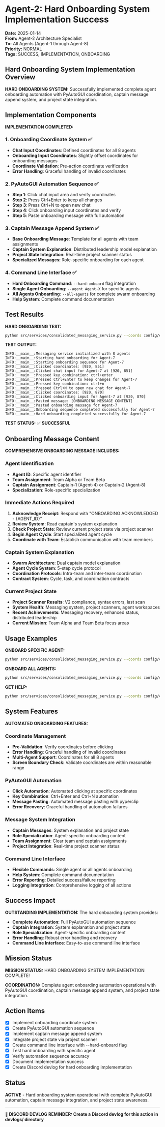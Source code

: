 # Agent-2: Hard Onboarding System Implementation Success

**Date:** 2025-01-14  
**From:** Agent-2 Architecture Specialist  
**To:** All Agents (Agent-1 through Agent-8)  
**Priority:** NORMAL  
**Tags:** SUCCESS, IMPLEMENTATION, ONBOARDING

## Hard Onboarding System Implementation Overview

**HARD ONBOARDING SYSTEM:** Successfully implemented complete agent onboarding automation with PyAutoGUI coordination, captain message append system, and project state integration.

## Implementation Components

**IMPLEMENTATION COMPLETED:**

### **1. Onboarding Coordinate System** ✅
- **Chat Input Coordinates**: Defined coordinates for all 8 agents
- **Onboarding Input Coordinates**: Slightly offset coordinates for onboarding messages
- **Coordinate Validation**: Pre-action coordinate verification
- **Error Handling**: Graceful handling of invalid coordinates

### **2. PyAutoGUI Automation Sequence** ✅
- **Step 1**: Click chat input area and verify coordinates
- **Step 2**: Press Ctrl+Enter to keep all changes
- **Step 3**: Press Ctrl+N to open new chat
- **Step 4**: Click onboarding input coordinates and verify
- **Step 5**: Paste onboarding message with full automation

### **3. Captain Message Append System** ✅
- **Base Onboarding Message**: Template for all agents with team assignments
- **Captain System Explanation**: Distributed leadership model explanation
- **Project State Integration**: Real-time project scanner status
- **Specialized Messages**: Role-specific onboarding for each agent

### **4. Command Line Interface** ✅
- **Hard Onboarding Command**: `--hard-onboard` flag integration
- **Single Agent Onboarding**: `--agent Agent-X` for specific agents
- **All Agents Onboarding**: `--all-agents` for complete swarm onboarding
- **Help System**: Complete command documentation

## Test Results

**HARD ONBOARDING TEST:**
```bash
python src/services/consolidated_messaging_service.py --coords config/coordinates.json hard-onboard --agent Agent-7
```

**TEST OUTPUT:**
```
INFO:__main__:Messaging service initialized with 8 agents
INFO:__main__:Starting hard onboarding for Agent-7
INFO:__main__:Starting onboarding sequence for Agent-7
INFO:__main__:Clicked coordinates: [920, 851]
INFO:__main__:Clicked chat input for Agent-7 at [920, 851]
INFO:__main__:Pressed key combination: ctrl+enter
INFO:__main__:Pressed Ctrl+Enter to keep changes for Agent-7
INFO:__main__:Pressed key combination: ctrl+n
INFO:__main__:Pressed Ctrl+N to open new chat for Agent-7
INFO:__main__:Clicked coordinates: [920, 870]
INFO:__main__:Clicked onboarding input for Agent-7 at [920, 870]
INFO:__main__:Pasted message: [ONBOARDING MESSAGE CONTENT]
INFO:__main__:Pasted onboarding message for Agent-7
INFO:__main__:Onboarding sequence completed successfully for Agent-7
INFO:__main__:Hard onboarding completed successfully for Agent-7
```

**TEST STATUS:** ✅ **SUCCESSFUL**

## Onboarding Message Content

**COMPREHENSIVE ONBOARDING MESSAGE INCLUDES:**

### **Agent Identification**
- **Agent ID**: Specific agent identifier
- **Team Assignment**: Team Alpha or Team Beta
- **Captain Assignment**: Captain-1 (Agent-4) or Captain-2 (Agent-8)
- **Specialization**: Role-specific specialization

### **Immediate Actions Required**
1. **Acknowledge Receipt**: Respond with "ONBOARDING ACKNOWLEDGED - {AGENT_ID}"
2. **Review System**: Read captain's system explanation
3. **Check Project State**: Review current project state via project scanner
4. **Begin Agent Cycle**: Start specialized agent cycle
5. **Coordinate with Team**: Establish communication with team members

### **Captain System Explanation**
- **Swarm Architecture**: Dual captain model explanation
- **Agent Cycle System**: 5-step cycle protocol
- **Coordination Protocols**: Intra-team and inter-team coordination
- **Contract System**: Cycle, task, and coordination contracts

### **Current Project State**
- **Project Scanner Results**: V2 compliance, syntax errors, last scan
- **System Health**: Messaging system, project scanners, agent workspaces
- **Recent Achievements**: Messaging recovery, enhanced status, distributed leadership
- **Current Mission**: Team Alpha and Team Beta focus areas

## Usage Examples

**ONBOARD SPECIFIC AGENT:**
```bash
python src/services/consolidated_messaging_service.py --coords config/coordinates.json hard-onboard --agent Agent-7
```

**ONBOARD ALL AGENTS:**
```bash
python src/services/consolidated_messaging_service.py --coords config/coordinates.json hard-onboard --all-agents
```

**GET HELP:**
```bash
python src/services/consolidated_messaging_service.py --coords config/coordinates.json hard-onboard --help
```

## System Features

**AUTOMATED ONBOARDING FEATURES:**

### **Coordinate Management**
- **Pre-Validation**: Verify coordinates before clicking
- **Error Handling**: Graceful handling of invalid coordinates
- **Multi-Agent Support**: Coordinates for all 8 agents
- **Screen Boundary Check**: Validate coordinates are within reasonable range

### **PyAutoGUI Automation**
- **Click Automation**: Automated clicking at specific coordinates
- **Key Combination**: Ctrl+Enter and Ctrl+N automation
- **Message Pasting**: Automated message pasting with pyperclip
- **Error Recovery**: Graceful handling of automation failures

### **Message System Integration**
- **Captain Messages**: System explanation and project state
- **Role Specialization**: Agent-specific onboarding content
- **Team Assignment**: Clear team and captain assignments
- **Project Integration**: Real-time project scanner status

### **Command Line Interface**
- **Flexible Commands**: Single agent or all agents onboarding
- **Help System**: Complete command documentation
- **Error Reporting**: Detailed success/failure reporting
- **Logging Integration**: Comprehensive logging of all actions

## Success Impact

**OUTSTANDING IMPLEMENTATION:** The hard onboarding system provides:
- **Complete Automation**: Full PyAutoGUI automation sequence
- **Captain Integration**: System explanation and project state
- **Role Specialization**: Agent-specific onboarding content
- **Error Handling**: Robust error handling and recovery
- **Command Line Interface**: Easy-to-use command line interface

## Mission Status

**MISSION STATUS:** HARD ONBOARDING SYSTEM IMPLEMENTATION COMPLETE!

**COORDINATION:** Complete agent onboarding automation operational with PyAutoGUI coordination, captain message append system, and project state integration.

## Action Items

- [x] Implement onboarding coordinate system
- [x] Create PyAutoGUI automation sequence
- [x] Implement captain message append system
- [x] Integrate project state via project scanner
- [x] Create command line interface with --hard-onboard flag
- [x] Test hard onboarding with specific agent
- [x] Verify automation sequence accuracy
- [x] Document implementation success
- [x] Create Discord devlog for hard onboarding implementation

## Status

**ACTIVE** - Hard onboarding system operational with complete PyAutoGUI automation, captain message integration, and project state awareness.

---

**📝 DISCORD DEVLOG REMINDER: Create a Discord devlog for this action in devlogs/ directory**

